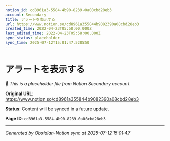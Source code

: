 ```yaml
---
notion_id: cd8961a3-5584-4b90-8239-0a08cbd28eb3
account: Secondary
title: アラートを表示する
url: https://www.notion.so/cd8961a355844b9082390a08cbd28eb3
created_time: 2022-04-23T05:58:00.000Z
last_edited_time: 2022-04-23T05:58:00.000Z
sync_status: placeholder
sync_time: 2025-07-12T15:01:47.528550
---
```


# アラートを表示する

*🔄 This is a placeholder file from Notion Secondary account.*

**Original URL**: https://www.notion.so/cd8961a355844b9082390a08cbd28eb3

**Status**: Content will be synced in a future update.

**Page ID**: `cd8961a3-5584-4b90-8239-0a08cbd28eb3`

---

*Generated by Obsidian-Notion sync at 2025-07-12 15:01:47*
